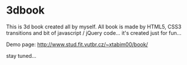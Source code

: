 3dbook
======

This is 3d book created all by myself. 
All book is made by HTML5, CSS3 transitions and bit of javascript / jQuery code... it's created just for fun... 

Demo page: http://www.stud.fit.vutbr.cz/~xtabim00/book/

stay tuned...

